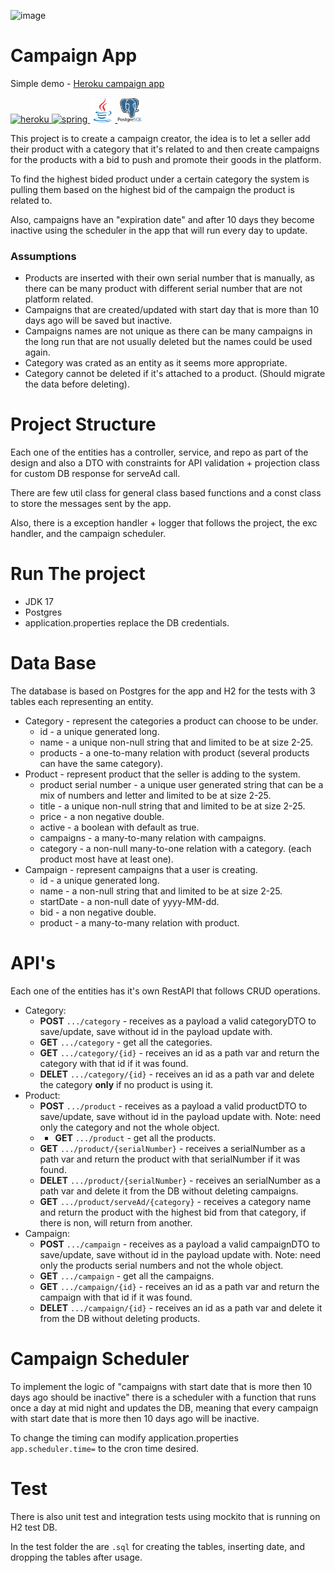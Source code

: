 ![image](https://github.com/omerugi/SpringCampinApp/assets/57361655/fed90094-e015-4a06-9aca-3f0f08e6a4fe)
# Campaign App

Simple demo - [Heroku campaign app](https://campaign-app-omerugi-55b76c613019.herokuapp.com/)

<a href="https://www.heroku.com/" target="_blank" rel="noreferrer"> <img src="https://www.vectorlogo.zone/logos/heroku/heroku-icon.svg" alt="heroku" width="40" height="40"/><a href="https://spring.io/" target="_blank" rel="noreferrer"> <img src="https://www.vectorlogo.zone/logos/springio/springio-icon.svg" alt="spring" width="40" height="40"/> <a href="https://www.java.com" target="_blank" rel="noreferrer"> <img src="https://raw.githubusercontent.com/devicons/devicon/master/icons/java/java-original.svg" alt="java" width="40" height="40"/> </a> <a href="https://www.postgresql.org" target="_blank" rel="noreferrer"> <img src="https://raw.githubusercontent.com/devicons/devicon/master/icons/postgresql/postgresql-original-wordmark.svg" alt="postgresql" width="40" height="40"/></a>

  This project is to create a campaign creator, the idea is to let a seller add their product with a category that it's related to and then create campaigns for the products with a bid to push and promote their goods in the platform.
  
  To find the highest bided product under a certain category the system is pulling them based on the highest bid of the campaign the product is related to.
  
  Also, campaigns have an "expiration date" and after 10 days they become inactive using the scheduler in the app that will run every day to update.
  
### Assumptions
  * Products are inserted with their own serial number that is manually, as there can be many product with different serial number that are not platform related.
  * Campaigns that are created/updated with start day that is more than 10 days ago will be saved but inactive.
  * Campaigns names are not unique as there can be many campaigns in the long run that are not usually deleted but the names could be used again.
  * Category was crated as an entity as it seems more appropriate.
  * Category cannot be deleted if it's attached to a product. (Should migrate the data before deleting).

# Project Structure
  Each one of the entities has a controller, service, and repo as part of the design and also a DTO with constraints for API validation + projection class for custom DB response for serveAd call.
  
  There are few util class for general class based functions and a const class to store the messages sent by the app.
  
  Also, there is a exception handler + logger that follows the project, the exc handler, and the campaign scheduler. 
  
# Run The project
  * JDK 17
  * Postgres
  * application.properties replace the DB credentials.
  
# Data Base
  The database is based on Postgres for the app and H2 for the tests with 3 tables each representing an entity.
  
  * Category - represent the categories a product can choose to be under.
    * id - a unique generated long.
    * name - a unique non-null string that and limited to be at size 2-25.
    * products - a one-to-many relation with product (several products can have the same category).
  * Product - represent product that the seller is adding to the system.
    * product serial number - a unique user generated string that can be a mix of numbers and letter and limited to be at size 2-25.
    * title - a unique non-null string that and limited to be at size 2-25.
    * price - a non negative double.
    * active - a boolean with default as true.
    * campaigns - a many-to-many relation with campaigns.
    * category - a non-null many-to-one relation with a category. (each product most have at least one).
  * Campaign - represent campaigns that a user is creating.
    * id - a unique generated long.
    * name - a non-null string that and limited to be at size 2-25.
    * startDate - a non-null date of yyyy-MM-dd.
    * bid - a non negative double.
    * product - a many-to-many relation with product.
 
 # API's
  Each one of the entities has it's own RestAPI that follows CRUD operations.
  * Category:
    * **POST** ```.../category``` - receives as a payload a valid categoryDTO to save/update, save without id in the payload update with.
    * **GET** ```.../category``` - get all the categories.
    * **GET** ```.../category/{id}``` - receives an id as a path var and return the category with that id if it was found.
    * **DELET** ```.../category/{id}``` - receives an id as a path var and delete the category **only** if no product is using it.
  * Product:
    * **POST** ```.../product``` - receives as a payload a valid productDTO to save/update, save without id in the payload update with. Note: need only the category and not the whole object.
    * * **GET** ```.../product``` - get all the products.
    * **GET** ```.../product/{serialNumber}``` - receives a serialNumber as a path var and return the product with that serialNumber if it was found.
    * **DELET** ```.../product/{serialNumber}``` - receives an serialNumber as a path var and delete it from the DB without deleting campaigns.
    * **GET** ```.../product/serveAd/{category}``` - receives a category name and return the product with the highest bid from that category, if there is non, will return from another.
  * Campaign:
    * **POST** ```.../campaign``` - receives as a payload a valid campaignDTO to save/update, save without id in the payload update with. Note: need only the products serial numbers and not the whole object.
    * **GET** ```.../campaign``` - get all the campaigns.
    * **GET** ```.../campaign/{id}``` - receives an id as a path var and return the campaign with that id if it was found.
    * **DELET** ```.../campaign/{id}``` - receives an id as a path var and delete it from the DB without deleting products.
  
# Campaign Scheduler
  To implement the logic of "campaigns with start date that is more then 10 days ago should be inactive" there is a scheduler with a function that runs once a day at mid night and updates the DB, meaning that every campaign with start date that is more then 10 days ago will be inactive.
  
  To change the timing can modify application.properties ``app.scheduler.time=`` to the cron time desired.
  
# Test
  There is also unit test and integration tests using mockito that is running on H2 test DB.
  
  In the test folder the are `.sql` for creating the tables, inserting date, and dropping the tables after usage.
